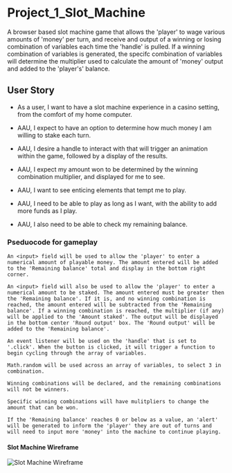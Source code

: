 # Project_1_Slot_Machine

A browser based slot machine game that allows the 'player' to wage various amounts of 'money' per turn, and receive and output of a winning or losing combination of variables each time the 'handle' is pulled. If a winning combination of variables is generated, the specifc combination of variables will determine the multiplier used to calculate the amount of 'money' output and added to the 'player's' balance. 


## User Story

- As a user, I want to have a slot machine experience in a casino setting, from the comfort of my home computer. 

- AAU, I expect to have an option to determine how much money I am willing to stake each turn.

- AAU, I desire a handle to interact with that will trigger an animation within the game, followed by a display of the results. 

- AAU, I expect my amount won to be determined by the winning combination multiplier, and displayed for me to see.

- AAU, I want to see enticing elements that tempt me to play. 

- AAU, I need to be able to play as long as I want, with the ability to add more funds as I play. 

- AAU, I also need to be able to check my remaining balance.

### Pseduocode for gameplay

    An <input> field will be used to allow the 'player' to enter a numerical amount of playable money. The amount entered will be added to the 'Remaining balance' total and display in the bottom right corner. 

    An <input> field will also be used to allow the 'player' to enter a numerical amount to be staked. The amount entered must be greater then the 'Remaining balance'. If it is, and no winning combination is reached, the amount entered will be subtracted from the 'Remaining balance'. If a winning combination is reached, the multiplier (if any) will be applied to the 'Amount staked'. The output will be displayed in the bottom center 'Round output' box. The 'Round output' will be added to the 'Remaining balance'. 

    An event listener will be used on the 'handle' that is set to '.click'. When the button is clicked, it will trigger a function to begin cycling through the array of variables. 

    Math.random will be used across an array of variables, to select 3 in combination. 

    Winning combinations will be declared, and the remaining combinations will not be winners. 

    Specific winning combinations will have mulitpliers to change the amount that can be won. 

    If the 'Remaining balance' reaches 0 or below as a value, an 'alert' will be generated to inform the 'player' they are out of turns and will need to input more 'money' into the machine to continue playing. 


#### Slot Machine Wireframe


![Slot Machine Wireframe](https://i.imgur.com/fHkS7b4.png)
